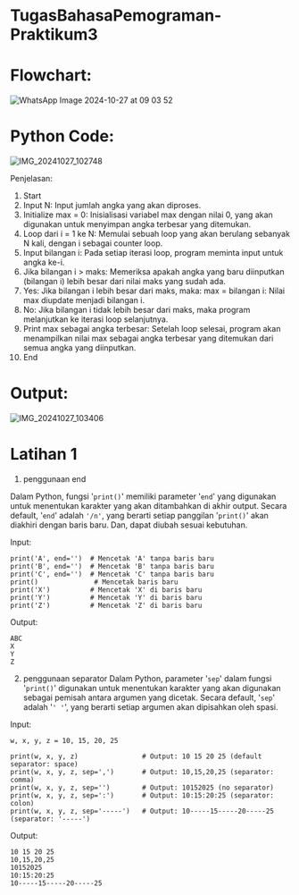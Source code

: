# TugasBahasaPemograman-Praktikum3
# Flowchart:
﻿![WhatsApp Image 2024-10-27 at 09 03 52](https://github.com/user-attachments/assets/3b5f79df-da1b-4e95-a34f-90fd5ddbfac4)

# Python Code:
![IMG_20241027_102748](https://github.com/user-attachments/assets/44bacba6-daa0-46d1-9a10-d0257afd473c)

Penjelasan:
1. Start
2. Input N: Input jumlah angka yang akan diproses.
3. Initialize max = 0: Inisialisasi variabel max dengan nilai 0, yang akan digunakan untuk menyimpan angka terbesar yang ditemukan.
4. Loop dari i = 1 ke N: Memulai sebuah loop yang akan berulang sebanyak N kali, dengan i sebagai counter loop.
5. Input bilangan i: Pada setiap iterasi loop, program meminta input untuk angka ke-i.
6. Jika bilangan i > maks: Memeriksa apakah angka yang baru diinputkan (bilangan i) lebih besar dari nilai maks yang sudah ada.
7. Yes: Jika bilangan i lebih besar dari maks, maka:
          max = bilangan i: Nilai max diupdate menjadi bilangan i.
8. No: Jika bilangan i tidak lebih besar dari maks, maka program melanjutkan ke iterasi loop selanjutnya.
9. Print max sebagai angka terbesar: Setelah loop selesai, program akan menampilkan nilai max sebagai angka terbesar yang ditemukan dari semua angka yang diinputkan.
10. End

# Output:
![IMG_20241027_103406](https://github.com/user-attachments/assets/8fb66cbb-e558-482e-82ff-f5c153384301)

# Latihan 1

1. penggunaan end

Dalam Python, fungsi '`print()`' memiliki parameter '`end`' yang digunakan untuk menentukan karakter yang akan ditambahkan di akhir output. Secara default, '`end`' adalah `'/n'`, yang berarti setiap panggilan '`print()`' akan diakhiri dengan baris baru. Dan, dapat diubah sesuai kebutuhan.

Input:

    print('A', end='')  # Mencetak 'A' tanpa baris baru
    print('B', end='')  # Mencetak 'B' tanpa baris baru
    print('C', end='')  # Mencetak 'C' tanpa baris baru
    print()              # Mencetak baris baru
    print('X')          # Mencetak 'X' di baris baru
    print('Y')          # Mencetak 'Y' di baris baru
    print('Z')          # Mencetak 'Z' di baris baru

Output:

    ABC
    X
    Y
    Z
    
2. penggunaan separator
Dalam Python, parameter '`sep`' dalam fungsi '`print()`' digunakan untuk menentukan karakter yang akan digunakan sebagai pemisah antara argumen yang dicetak. Secara default, '`sep`' adalah '`' '`', yang berarti setiap argumen akan dipisahkan oleh spasi.

Input:

    w, x, y, z = 10, 15, 20, 25

    print(w, x, y, z)                # Output: 10 15 20 25 (default separator: space)
    print(w, x, y, z, sep=',')       # Output: 10,15,20,25 (separator: comma)
    print(w, x, y, z, sep='')        # Output: 10152025 (no separator)
    print(w, x, y, z, sep=':')       # Output: 10:15:20:25 (separator: colon)
    print(w, x, y, z, sep='-----')   # Output: 10-----15-----20-----25 (separator: '-----')

Output:

    10 15 20 25
    10,15,20,25
    10152025
    10:15:20:25
    10-----15-----20-----25
